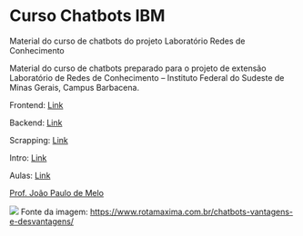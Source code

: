 # Curso Chatbots IBM
Material do curso de chatbots do projeto Laboratório Redes de Conhecimento


Material do curso de chatbots preparado para o projeto de extensão Laboratório de Redes de Conhecimento – Instituto Federal do Sudeste de Minas Gerais, Campus Barbacena.

Frontend: <a href="https://github.com/jpdik/curso-chatbots-ibm/tree/frontend">Link</a>

Backend: <a href="https://github.com/jpdik/curso-chatbots-ibm/tree/backend">Link</a>

Scrapping: <a href="https://github.com/jpdik/curso-chatbots-ibm/tree/web-scraping">Link</a>

Intro: <a href="https://github.com/jpdik/curso-chatbots-ibm/tree/intro">Link</a>

Aulas: <a href="https://github.com/jpdik/curso-chatbots-ibm/tree/aulas">Link</a>

<a href="http://lattes.cnpq.br/5342594674297883">Prof. João Paulo de Melo</a>

<img src="https://www.rotamaxima.com.br/wp-content/uploads/2019/02/o-que-e-chatbot.png">
Fonte da imagem: <a href="https://www.rotamaxima.com.br/chatbots-vantagens-e-desvantagens/">https://www.rotamaxima.com.br/chatbots-vantagens-e-desvantagens/</a>
